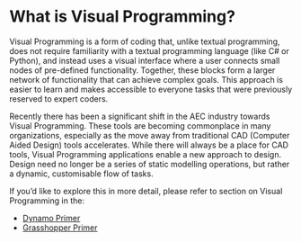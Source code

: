 # What is Visual Programming?

Visual Programming is a form of coding that, unlike textual programming, does not require familiarity with a textual programming language (like C# or Python), and instead uses a visual interface where a user connects small nodes of pre-defined functionality. Together, these blocks form a larger network of functionality that can achieve complex goals. This approach is easier to learn and makes accessible to everyone tasks that were previously reserved to expert coders. 

Recently there has been a significant shift in the AEC industry towards Visual Programming. These tools are becoming commonplace in many organizations, especially as the move away from traditional CAD (Computer Aided Design) tools accelerates. While there will always be a place for CAD tools, Visual Programming applications enable a new approach to design. Design need no longer be a series of static modelling operations, but rather a dynamic, customisable flow of tasks.
 
If you’d like to explore this in more detail, please refer to section on Visual Programming in the:
* [Dynamo Primer]( http://primer.dynamobim.org/01_Introduction/1-1_what_is_visual_programming.html)
* [Grasshopper Primer]( http://grasshopperprimer.com/en/index.html?index.html)
